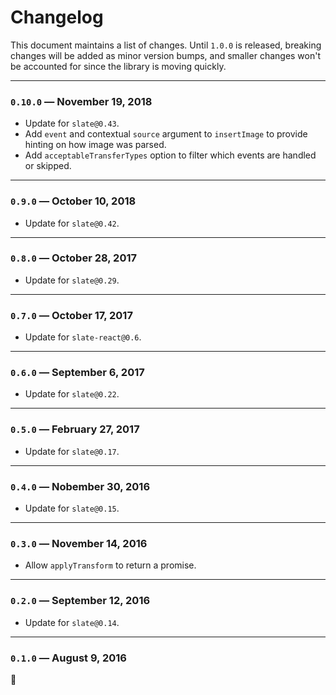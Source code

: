 # Changelog

This document maintains a list of changes. Until `1.0.0` is released, breaking changes will be added as minor version bumps, and smaller changes won't be accounted for since the library is moving quickly.

---

### `0.10.0` — November 19, 2018

- Update for `slate@0.43`.
- Add `event` and contextual `source` argument to `insertImage` to provide hinting on how
image was parsed.
- Add `acceptableTransferTypes` option to filter which events are handled or
skipped.

---

### `0.9.0` — October 10, 2018

- Update for `slate@0.42`.

---

### `0.8.0` — October 28, 2017

- Update for `slate@0.29`.

---

### `0.7.0` — October 17, 2017

- Update for `slate-react@0.6`.

---

### `0.6.0` — September 6, 2017

- Update for `slate@0.22`.

---

### `0.5.0` — February 27, 2017

- Update for `slate@0.17`.

---

### `0.4.0` — Nobember 30, 2016

- Update for `slate@0.15`.

---

### `0.3.0` — November 14, 2016

- Allow `applyTransform` to return a promise.

---

### `0.2.0` — September 12, 2016

- Update for `slate@0.14`.

---

### `0.1.0` — August 9, 2016

:tada:
